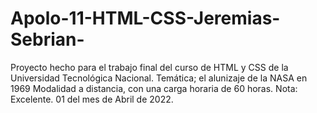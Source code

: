 # Apolo-11-HTML-CSS-Jeremias-Sebrian-
Proyecto hecho para el trabajo final del curso de HTML y CSS de la Universidad Tecnológica Nacional. Temática; el alunizaje de la NASA en 1969
Modalidad a distancia, con una carga horaria de 60 horas. Nota: Excelente.
01 del mes de Abril de 2022.
